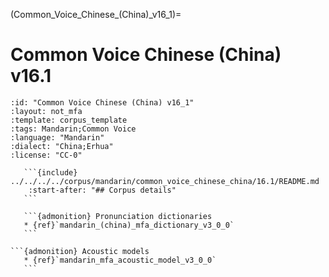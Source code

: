 (Common_Voice_Chinese_(China)_v16_1)=
# Common Voice Chinese (China) v16.1

``````{corpus} Common Voice Chinese (China) v16.1
:id: "Common Voice Chinese (China) v16_1"
:layout: not_mfa
:template: corpus_template
:tags: Mandarin;Common Voice
:language: "Mandarin"
:dialect: "China;Erhua"
:license: "CC-0"

   ```{include} ../../../../corpus/mandarin/common_voice_chinese_china/16.1/README.md
    :start-after: "## Corpus details"
   ```

   ```{admonition} Pronunciation dictionaries
   * {ref}`mandarin_(china)_mfa_dictionary_v3_0_0`
   ```

```{admonition} Acoustic models
   * {ref}`mandarin_mfa_acoustic_model_v3_0_0`
   ```
``````
